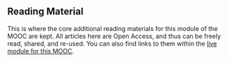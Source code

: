 ## Reading Material

This is where the core additional reading materials for this module of the MOOC are kept. All articles here are Open Access, and thus can be freely read, shared, and re-used. You can also find links to them within the [live module for this MOOC](https://eliademy.com/catalog/oer/module-5-open-research-software-and-open-source.html).